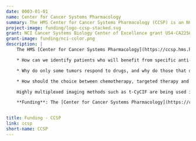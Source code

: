 ```yaml
---
date: 0003-01-01
name: Center for Cancer Systems Pharmacology
summary: The HMS Center for Cancer Systems Pharmacology (CCSP) is an NCI Cancer Systems Biology Center of Excellence that studies responsiveness and resistance to anti-cancer drugs.
project-image: funding/logo-ccsp-stacked.svg
grant: NCI Cancer Systems Biology Center of Excellence grant U54-CA225088
grant-image: funding/nci-color.png
description: |
    The HMS [Center for Cancer Systems Pharmacology](https://ccsp.hms.harvard.edu/) (CCSP) is an [NCI Cancer Systems Biology Center of Excellence](https://csbconsortium.org/) that studies responsiveness and resistance to anti-cancer drugs. The Center focuses on targeted small molecule therapies and newly emerging immune checkpoint inhibitors (ICIs), two cornerstones of precision cancer medicine. Using precision medicine approaches our team is attempting to answer these key questions:

    * How can we identify patients who will benefit from specific anti-cancer medicines and how can side-effects be minimized? 

    * Why do only some tumors respond to drugs, and why do those that do respond frequently become drug resistant? 

    * How should the choice between chemotherapy, targeted therapy and immunotherapy be made to optimize treatment for individual patients? The Center is committed to training students and postdocs, promoting junior faculty and ensuring that  data and software are reproducible, reliable and publicly accessible   

    Highly multiplexed imaging methods such as t-CyCIF are being used in the CCSP to immuno-profile tumors from patients before and after treatment. Nascent tumors are under continuous surveillance by the immune system and suppression of this surveillance is one of the key steps in development of malignancy. Drugs acting as immune checkpoint inhibitors (ICIs) restore anti-tumor immunity and result in very durable responses (potentially even cures) in some diseases. The key to understanding why ICIs work in some tumor types and not others is understanding a complex tumor milieu (the tumor microenvironment; TME) in which tumor, stromal and immune cells interact. The precise proportions and spatiotemporal arrangements of tumor, stromal and immune cells are being measured in tissue biopsies, and single-cell features extracted and associated with disease progression and therapeutic response using machine learning, deep learning and high-dimensional data analysis. 

    **Funding**: The [Center for Cancer Systems Pharmacology](https://ccsp.hms.harvard.edu/) at HMS is funded by [NCI Cancer Systems Biology Center of Excellence](https://csbconsortium.org/) grant U54-CA225088 (Peter Sorger, PI) *Systems Pharmacology of Therapeutic and Adverse Responses to Immune Checkpoint and Small


title: Funding - CCSP
link: ccsp
short-name: CCSP
---
```

